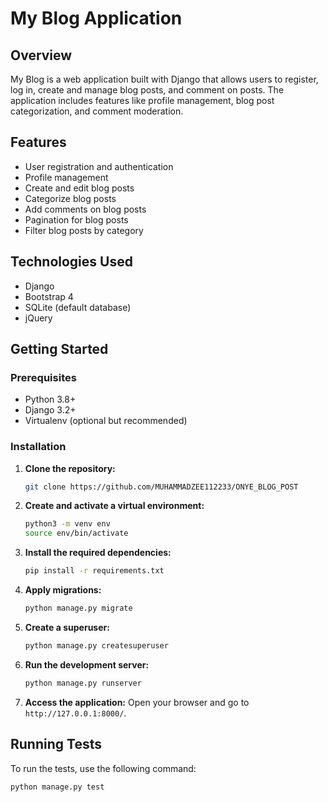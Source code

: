# My Blog Application

## Overview
My Blog is a web application built with Django that allows users to register, log in, create and manage blog posts, and comment on posts. The application includes features like profile management, blog post categorization, and comment moderation.

## Features
- User registration and authentication
- Profile management
- Create and edit blog posts
- Categorize blog posts
- Add comments on blog posts
- Pagination for blog posts
- Filter blog posts by category

## Technologies Used
- Django
- Bootstrap 4
- SQLite (default database)
- jQuery

## Getting Started

### Prerequisites
- Python 3.8+
- Django 3.2+
- Virtualenv (optional but recommended)

### Installation

1. **Clone the repository:**
    ```bash
    git clone https://github.com/MUHAMMADZEE112233/ONYE_BLOG_POST
    ```

2. **Create and activate a virtual environment:**
    ```bash
    python3 -m venv env
    source env/bin/activate
    ```

3. **Install the required dependencies:**
    ```bash
    pip install -r requirements.txt
    ```

4. **Apply migrations:**
    ```bash
    python manage.py migrate
    ```

5. **Create a superuser:**
    ```bash
    python manage.py createsuperuser
    ```

6. **Run the development server:**
    ```bash
    python manage.py runserver
    ```

7. **Access the application:**
    Open your browser and go to `http://127.0.0.1:8000/`.

## Running Tests
To run the tests, use the following command:
```bash
python manage.py test